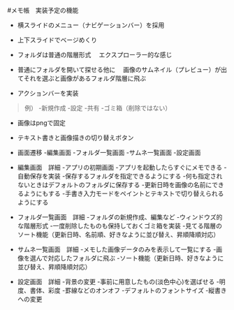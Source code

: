 #メモ帳　実装予定の機能

- 横スライドのメニュー（ナビゲーションバー）を採用

- 上下スライドでベージめくり

- フォルダは普通の階層形式
　エクスプローラー的な感じ

- 普通にフォルダを開いて探せる他に
　画像のサムネイル（プレビュー）が出てそれを選ぶと画像があるフォルダ階層に飛ぶ

- アクションバーを実装
> 例）	-新規作成
>	-設定
>	-共有
>	-ゴミ箱（削除ではない）

- 画像はpngで固定

- テキスト書きと画像描きの切り替えボタン

- 画面遷移
	-編集画面
	-フォルダ一覧画面
	-サムネ一覧画面
	-設定画面

- 編集画面　詳細
	-アプリの初期画面
	-アプリを起動したらすぐにメモできる
	-自動保存を実装
		-保存するフォルダを指定できるようにする
		-何も指定されないときはデフォルトのフォルダに保存する
	-更新日時を画像の名前にできるようにもする
	-手書き入力モードをペイントとテキストで切り替えられるようにする

- フォルダ一覧画面　詳細
	-フォルダの新規作成、編集など
	-ウィンドウズ的な階層形式
	-一度削除したものも保持しておくゴミ箱を実装
	-見てる階層のソート機能（更新日時、名前順、好きなように並び替え、昇順降順対応）

- サムネ一覧画面　詳細
	-メモした画像データのみを表示して一覧にする
	-画像を選んで対応したフォルダに飛ぶ
	-ソート機能（更新日時、好きなように並び替え、昇順降順対応）

- 設定画面　詳細
	-背景の変更
		-事前に用意したもの(淡色中心)を選ばせる
		-明度、書体、彩度
		-罫線などのオンオフ
	-デフォルトのフォントサイズ
	-縦書きへの変更
